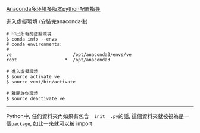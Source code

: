 
[Anaconda多环境多版本python配置指导](https://www.jianshu.com/p/d2e15200ee9b)

進入虛擬環境 (安裝完anaconda後)
```
# 印出所有的虛擬環境
$ conda info --envs
# conda environments:
#
ve                       /opt/anaconda3/envs/ve
root                  *  /opt/anaconda3

# 進入虛擬環境
$ source activate ve
$ source vemt/bin/activate

# 離開許你環境
$ source deactivate ve
```

---
Python中, 任何資料夾內如果有包含`__init__.py`的話, 這個資料夾就被視為是一個`package`, 如此一來就可以被 import
